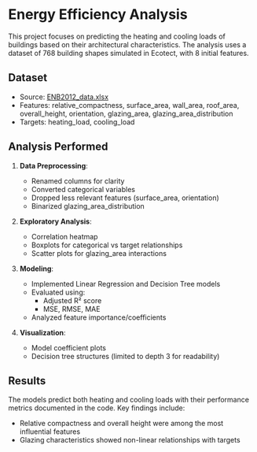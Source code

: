 # Energy Efficiency Analysis

This project focuses on predicting the heating and cooling loads of buildings based on their architectural characteristics. The analysis uses a dataset of 768 building shapes simulated in Ecotect, with 8 initial features.

## Dataset
- Source: [ENB2012_data.xlsx](https://github.com/JielingChen/building_energy_efficiency_prediction/raw/main/ENB2012_data.xlsx)
- Features: relative_compactness, surface_area, wall_area, roof_area, overall_height, orientation, glazing_area, glazing_area_distribution
- Targets: heating_load, cooling_load

## Analysis Performed
1. **Data Preprocessing**:
   - Renamed columns for clarity
   - Converted categorical variables
   - Dropped less relevant features (surface_area, orientation)
   - Binarized glazing_area_distribution

2. **Exploratory Analysis**:
   - Correlation heatmap
   - Boxplots for categorical vs target relationships
   - Scatter plots for glazing_area interactions

3. **Modeling**:
   - Implemented Linear Regression and Decision Tree models
   - Evaluated using:
     - Adjusted R² score
     - MSE, RMSE, MAE
   - Analyzed feature importance/coefficients

4. **Visualization**:
   - Model coefficient plots
   - Decision tree structures (limited to depth 3 for readability)

## Results
The models predict both heating and cooling loads with their performance metrics documented in the code. Key findings include:
- Relative compactness and overall height were among the most influential features
- Glazing characteristics showed non-linear relationships with targets

